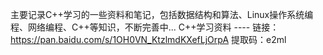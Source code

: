 主要记录C++学习的一些资料和笔记，包括数据结构和算法、Linux操作系统编程、网络编程、C++等知识，不断完善中...
C++学习资料 ---- 链接：https://pan.baidu.com/s/1OH0VN_KtzlmdKXefLjOrpA   提取码：e2ml 
